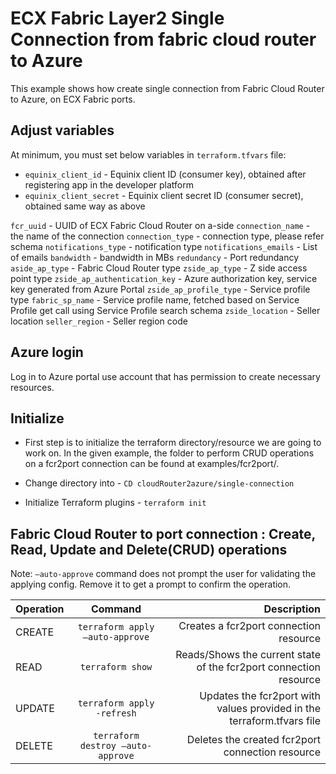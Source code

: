 # ECX Fabric Layer2 Single Connection from fabric cloud router to Azure

This example shows how create single connection from Fabric Cloud Router to Azure, on ECX Fabric ports.

## Adjust variables
At minimum, you must set below variables in `terraform.tfvars` file:

* `equinix_client_id` - Equinix client ID (consumer key), obtained after
  registering app in the developer platform
* `equinix_client_secret` - Equinix client secret ID (consumer secret),
  obtained same way as above

`fcr_uuid` - UUID of ECX Fabric Cloud Router on a-side
`connection_name` - the name of the connection
`connection_type` - connection type, please refer schema
`notifications_type` - notification type
`notifications_emails` - List of emails
`bandwidth` - bandwidth in MBs
`redundancy` - Port redundancy
`aside_ap_type` - Fabric Cloud Router type
`zside_ap_type` - Z side access point type
`zside_ap_authentication_key` - Azure authorization key, service key generated from Azure Portal
`zside_ap_profile_type` - Service profile type
`fabric_sp_name` - Service profile name, fetched based on Service Profile get call using Service Profile search schema
`zside_location` - Seller location
`seller_region` - Seller region code

## Azure login

Log in to Azure portal use account that has permission to create necessary resources.

## Initialize
- First step is to initialize the terraform directory/resource we are going to work on.
  In the given example, the folder to perform CRUD operations on a fcr2port connection can be found at examples/fcr2port/.

- Change directory into - `CD cloudRouter2azure/single-connection`
- Initialize Terraform plugins - `terraform init`

## Fabric Cloud Router to port connection : Create, Read, Update and Delete(CRUD) operations
Note: `–auto-approve` command does not prompt the user for validating the applying config. Remove it to get a prompt to confirm the operation.

| Operation |              Command              |                                                            Description |
|:----------|:---------------------------------:|-----------------------------------------------------------------------:|
| CREATE    |  `terraform apply –auto-approve`  |                                 Creates a fcr2port connection resource |
| READ      |         `terraform show`          |      Reads/Shows the current state of the fcr2port connection resource |
| UPDATE    |    `terraform apply -refresh`     | Updates the fcr2port with values provided in the terraform.tfvars file |
| DELETE    | `terraform destroy –auto-approve` |                       Deletes the created fcr2port connection resource |